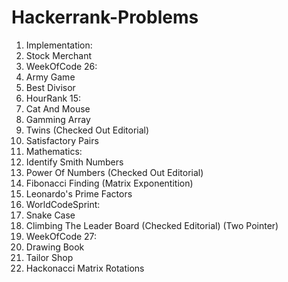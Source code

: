 # Hackerrank-Problems
1. Implementation:
  1. Stock Merchant
2. WeekOfCode 26:
  1. Army Game
  2. Best Divisor
3. HourRank 15:
  1. Cat And Mouse
  2. Gamming Array
  3. Twins (Checked Out Editorial)
  4. Satisfactory Pairs
4. Mathematics:
  1. Identify Smith Numbers
  2. Power Of Numbers (Checked Out Editorial)
  3. Fibonacci Finding (Matrix Exponentition)
  4. Leonardo's Prime Factors
5. WorldCodeSprint:
  1. Snake Case
  2. Climbing The Leader Board (Checked Editorial) (Two Pointer)
6. WeekOfCode 27:
  1. Drawing Book
  2. Tailor Shop
  3. Hackonacci Matrix Rotations

